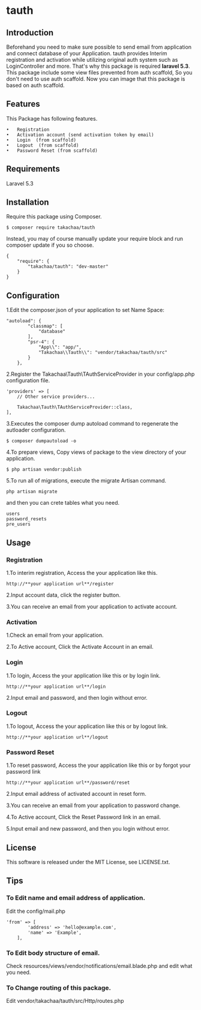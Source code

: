 # tauth

## Introduction

Beforehand you need to make sure possible to send email from application and connect database of your Application.
tauth provides Interim registration and activation while utilizing original auth system such as LoginController and more.
That's why this package is required **laravel 5.3**.
This package include some view files prevented from auth scaffold, So you don't need to use auth scaffold.
Now you can image that this package is based on auth scaffold.

## Features

This Package has following features.

	•	Registration
	•	Activation account (send activation token by email)
	•	Login  (from scaffold)
    •	Logout  (from scaffold)
	•	Password Reset (from scaffold)

## Requirements

Laravel 5.3

## Installation

Require this package using Composer.
```
$ composer require takachaa/tauth
```

Instead, you may of course manually update your require block and run composer update if you so choose.
```
{
    "require": {
        "takachaa/tauth": "dev-master"
    }
}
```

## Configuration

1.Edit the composer.json of your application to set Name Space:
```
"autoload": {
        "classmap": [
            "database"
        ],
        "psr-4": {
            "App\\": "app/",
            "Takachaa\\Tauth\\": "vendor/takachaa/tauth/src"
        }
    },

```

2.Register the Takachaa\Tauth\TAuthServiceProvider in your config/app.php configuration file.
```
'providers' => [
    // Other service providers...

    Takachaa\Tauth\TAuthServiceProvider::class,
],
```

3.Executes the composer dump autoload command to regenerate the autloader configuration.
```
$ composer dumpautoload -o
```

4.To prepare views, Copy views of package to the view directory of your application.
```
$ php artisan vendor:publish
```

5.To run all of migrations, execute the migrate Artisan command.
```
php artisan migrate
```

and then you can crete tables what you need.
```
users
password_resets
pre_users
```

## Usage
### Registration

1.To interim registration, Access the your application like this.
```
http://**your application url**/register
```

2.Input account data, click the register button.

3.You can receive an email from your application to activate account.

### Activation

1.Check an email from your application.

2.To Active account, Click the Activate Account in an email.

### Login

1.To login, Access the your application like this or by login link.
```
http://**your application url**/login

```
2.Input email and password, and then login without error.

### Logout

1.To logout, Access the your application like this or by logout link.
```
http://**your application url**/logout
```

### Password Reset

1.To reset password, Access the your application like this or by forgot your password link
```
http://**your application url**/password/reset
```

2.Input email address of activated account in reset form.

3.You can receive an email from your application to password change.

4.To Active account, Click the Reset Password link in an email.

5.Input email and new password, and then you login without error.

## License

This software is released under the MIT License, see LICENSE.txt.

## Tips
### To Edit name and email address of application.

Edit the config/mail.php
```
'from' => [
        'address' => 'hello@example.com',
        'name' => 'Example',
    ],
```
### To Edit body structure of email.

Check resources/views/vendor/notifications/email.blade.php and edit what you need.

### To Change routing of this package.

Edit vendor/takachaa/tauth/src/Http/routes.php

